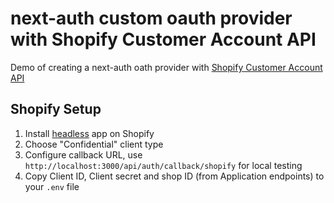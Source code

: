 # next-auth custom oauth provider with Shopify Customer Account API

Demo of creating a next-auth oath provider with [Shopify Customer Account API](https://shopify.dev/docs/api/customer)

## Shopify Setup

1. Install [headless](https://apps.shopify.com/headless) app on Shopify
2. Choose "Confidential" client type
3. Configure callback URL, use `http://localhost:3000/api/auth/callback/shopify` for local testing
4. Copy Client ID, Client secret and shop ID (from Application endpoints) to your `.env` file
